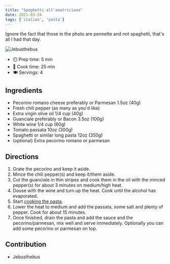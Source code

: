 ```yaml
---
title: "Spaghetti all'amatriciana"
date: 2021-03-24
tags: ['italian', 'pasta']
---
```


Ignore the fact that those in the photo are pennette and not spaghetti, that's all I had that day.

![Jebusthebus](/pix/spaghetti-all-amatriciana.webp)

- ⏲️ Prep time: 5 min
- 🍳 Cook time: 25 min
- 🍽️ Servings: 4

## Ingredients

- Pecorino romano cheese preferably or Parmesan 1.5oz (40g)
- Fresh chili pepper (as many as you'd like)
- Extra virgin olive oil 1/4 cup (40g)
- Guanciale preferably or Bacon 3.5oz (100g)
- White wine 1/4 cup (60g)
- Tomato passata 10oz (300g)
- Spaghetti or similar long pasta 12oz (350g)
- (optional) Extra pecorino romano or parmesan 

## Directions

1. Grate the pecorino and keep it aside.
2. Mince the chili pepper(s) and keep it/them aside.
3. Cut the guanciale in thin stripes and cook them in the oil with the minced pepper(s) for about 3 minutes on medium/high heat.
4. Douse with the wine and turn up the heat. Cook until the alcohol has evaporated.
5. Start [cooking the pasta](pasta.html).
6. Lower the heat to medium and add the passata, some salt and plenty of pepper. Cook for about 15 minutes.
7. Once finished, drain the pasta and add the sauce and the pecorino/parmesan, mix well and serve immediately. Optionally you can add some pecorino or parmesan on top.

## Contribution

- Jebusthebus
